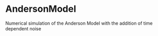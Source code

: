 # AndersonModel
Numerical simulation of the Anderson Model with the addition of time dependent noise 
